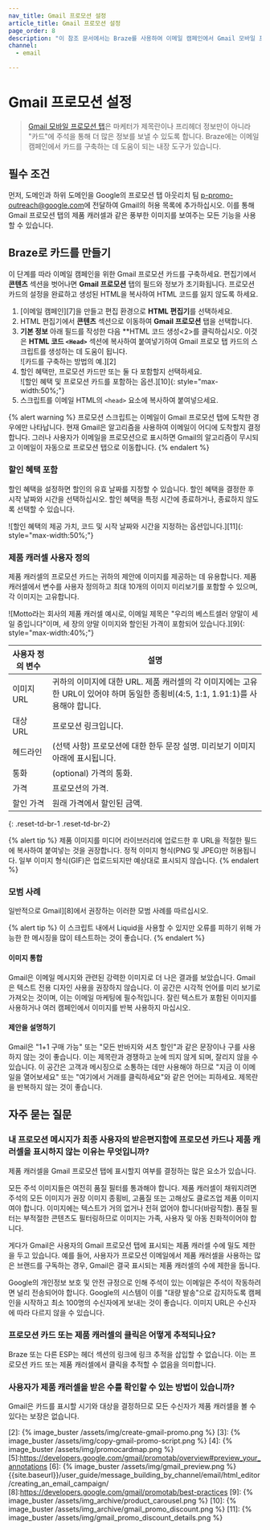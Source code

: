 ```yaml
---
nav_title: Gmail 프로모션 설정
article_title: Gmail 프로모션 설정
page_order: 8
description: "이 참조 문서에서는 Braze를 사용하여 이메일 캠페인에서 Gmail 모바일 프로모션 카드를 구축하는 방법을 설명합니다."
channel:
  - email

---
```


# Gmail 프로모션 설정

> [Gmail 모바일 프로모션 탭][1]은 마케터가 제목란이나 프리헤더 정보만이 아니라 "카드"에 주석을 통해 더 많은 정보를 보낼 수 있도록 합니다. Braze에는 이메일 캠페인에서 카드를 구축하는 데 도움이 되는 내장 도구가 있습니다.

## 필수 조건

먼저, 도메인과 하위 도메인을 Google의 프로모션 탭 아웃리치 팀 <a href="mailto:p-promo-outreach@google.com">p-promo-outreach@google.com</a>에 전달하여 Gmail의 허용 목록에 추가하십시오. 이를 통해 Gmail 프로모션 탭의 제품 캐러셀과 같은 풍부한 이미지를 보여주는 모든 기능을 사용할 수 있습니다.

## Braze로 카드를 만들기

이 단계를 따라 이메일 캠페인을 위한 Gmail 프로모션 카드를 구축하세요. 편집기에서 **콘텐츠** 섹션을 벗어나면 **Gmail 프로모션** 탭의 필드와 정보가 초기화됩니다. 프로모션 카드의 설정을 완료하고 생성된 HTML을 복사하여 HTML 코드를 잃지 않도록 하세요.

1. \[이메일 캠페인][7]을 만들고 편집 환경으로 **HTML 편집기**를 선택하세요.
2. HTML 편집기에서 **콘텐츠** 섹션으로 이동하여 **Gmail 프로모션** 탭을 선택합니다.
3. **기본 정보** 아래 필드를 작성한 다음 **HTML 코드 생성<2>를 클릭하십시오. 이것은 **HTML 코드 `<Head>`** 섹션에 복사하여 붙여넣기하여 Gmail 프로모 탭 카드의 스크립트를 생성하는 데 도움이 됩니다. <br> ![카드를 구축하는 방법의 예.][2]
4. 할인 혜택만, 프로모션 카드만 또는 둘 다 포함할지 선택하세요. <br> ![할인 혜택 및 프로모션 카드를 포함하는 옵션.][10]{: style="max-width:50%;"}
5. 스크립트를 이메일 HTML의 `<head>` 요소에 복사하여 붙여넣으세요.

{% alert warning %}
프로모션 스크립트는 이메일이 Gmail 프로모션 탭에 도착한 경우에만 나타납니다. 현재 Gmail은 알고리즘을 사용하여 이메일이 어디에 도착할지 결정합니다. 그러나 사용자가 이메일을 프로모션으로 표시하면 Gmail의 알고리즘이 무시되고 이메일이 자동으로 프로모션 탭으로 이동합니다.
{% endalert %}

### 할인 혜택 포함

할인 혜택을 설정하면 할인의 유효 날짜를 지정할 수 있습니다. 할인 혜택을 결정한 후 시작 날짜와 시간을 선택하십시오. 할인 혜택을 특정 시간에 종료하거나, 종료하지 않도록 선택할 수 있습니다.

![할인 혜택의 제공 가치, 코드 및 시작 날짜와 시간을 지정하는 옵션입니다.][11]{: style="max-width:50%;"}

### 제품 캐러셀 사용자 정의

제품 캐러셀의 프로모션 카드는 귀하의 제안에 이미지를 제공하는 데 유용합니다. 제품 캐러셀에서 변수를 사용자 정의하고 최대 10개의 이미지 미리보기를 포함할 수 있으며, 각 이미지는 고유합니다.

![Motto라는 회사의 제품 캐러셀 예시로, 이메일 제목은 "우리의 베스트셀러 양말이 세일 중입니다"이며, 세 장의 양말 이미지와 할인된 가격이 포함되어 있습니다.][9]{: style="max-width:40%;"}

| 사용자 정의 변수 | 설명 |
|---|---|
| 이미지 URL | 귀하의 이미지에 대한 URL. 제품 캐러셀의 각 이미지에는 고유한 URL이 있어야 하며 동일한 종횡비(4:5, 1:1, 1.91:1)를 사용해야 합니다. |
| 대상 URL | 프로모션 링크입니다. |
| 헤드라인 | (선택 사항) 프로모션에 대한 한두 문장 설명. 미리보기 이미지 아래에 표시됩니다. |
| 통화 | (optional) 가격의 통화. |
| 가격 | 프로모션의 가격. |
| 할인 가격 | 원래 가격에서 할인된 금액. | 
{: .reset-td-br-1 .reset-td-br-2}

{% alert tip %}
제품 이미지를 미디어 라이브러리에 업로드한 후 URL을 적절한 필드에 복사하여 붙여넣는 것을 권장합니다. 정적 이미지 형식(PNG 및 JPEG)만 허용됩니다. 일부 이미지 형식(GIF)은 업로드되지만 예상대로 표시되지 않습니다.
{% endalert %}

### 모범 사례

일반적으로 Gmail][8]에서 권장하는 이러한 모범 사례를 따르십시오. 

{% alert tip %}
이 스크립트 내에서 Liquid을 사용할 수 있지만 오류를 피하기 위해 가능한 한 메시징을 많이 테스트하는 것이 좋습니다.
{% endalert %}

#### 이미지 통합

Gmail은 이메일 메시지와 관련된 강력한 이미지로 더 나은 결과를 보았습니다. Gmail은 텍스트 전용 디자인 사용을 권장하지 않습니다. 이 공간은 시각적 언어를 미리 보기로 가져오는 것이며, 이는 이메일 마케팅에 필수적입니다. 잘린 텍스트가 포함된 이미지를 사용하거나 여러 캠페인에서 이미지를 반복 사용하지 마십시오.

#### 제안을 설명하기

Gmail은 "1+1 구매 가능" 또는 "모든 반바지와 셔츠 할인"과 같은 문장이나 구를 사용하지 않는 것이 좋습니다. 이는 제목란과 경쟁하고 눈에 띄지 않게 되며, 잘리지 않을 수 있습니다. 이 공간은 고객과 메시징으로 소통하는 데만 사용해야 하므로 "지금 이 이메일을 열어보세요" 또는 "여기에서 거래를 클릭하세요"와 같은 언어는 피하세요. 제목란을 반복하지 않는 것이 좋습니다.

## 자주 묻는 질문

### 내 프로모션 메시지가 최종 사용자의 받은편지함에 프로모션 카드나 제품 캐러셀을 표시하지 않는 이유는 무엇입니까?

제품 캐러셀을 Gmail 프로모션 탭에 표시할지 여부를 결정하는 많은 요소가 있습니다.

모든 주석 이미지들은 여전히 품질 필터를 통과해야 합니다. 제품 캐러셀이 채워지려면 주석의 모든 이미지가 권장 이미지 종횡비, 고품질 또는 고해상도 클로즈업 제품 이미지여야 합니다. 이미지에는 텍스트가 거의 없거나 전혀 없어야 합니다(바람직함). 품질 필터는 부적절한 콘텐츠도 필터링하므로 이미지는 가족, 사용자 및 아동 친화적이어야 합니다.

게다가 Gmail은 사용자의 Gmail 프로모션 탭에 표시되는 제품 캐러셀 수에 밀도 제한을 두고 있습니다. 예를 들어, 사용자가 프로모션 이메일에서 제품 캐러셀을 사용하는 많은 브랜드를 구독하는 경우, Gmail은 결국 표시되는 제품 캐러셀의 수에 제한을 둡니다.

Google의 개인정보 보호 및 안전 규정으로 인해 주석이 있는 이메일은 주석이 작동하려면 널리 전송되어야 합니다. Google의 시스템이 이를 "대량 발송"으로 감지하도록 캠페인을 시작하고 최소 100명의 수신자에게 보내는 것이 좋습니다. 이미지 URL은 수신자에 따라 다르지 않을 수 있습니다.

### 프로모션 카드 또는 제품 캐러셀의 클릭은 어떻게 추적되나요?

Braze 또는 다른 ESP는 헤더 섹션의 링크에 링크 추적을 삽입할 수 없습니다. 이는 프로모션 카드 또는 제품 캐러셀에서 클릭을 추적할 수 없음을 의미합니다.

### 사용자가 제품 캐러셀을 받은 수를 확인할 수 있는 방법이 있습니까?

Gmail은 카드를 표시할 시기와 대상을 결정하므로 모든 수신자가 제품 캐러셀을 볼 수 있다는 보장은 없습니다.

[1]: https://developers.google.com/gmail/promotab/
[2]: {% image_buster /assets/img/create-gmail-promo.png %}
[3]: {% image_buster /assets/img/copy-gmail-promo-script.png %}
[4]: {% image_buster /assets/img/promocardmap.png %}
[5]:https://developers.google.com/gmail/promotab/overview#preview_your_annotations
[6]: {% image_buster /assets/img/gmail_preview.png %}
 {{site.baseurl}}/user_guide/message_building_by_channel/email/html_editor/creating_an_email_campaign/
[8]:https://developers.google.com/gmail/promotab/best-practices
[9]: {% image_buster /assets/img_archive/product_carousel.png %}
[10]: {% image_buster /assets/img_archive/gmail_promo_discount.png %}
[11]: {% image_buster /assets/img/gmail_promo_discount_details.png %}